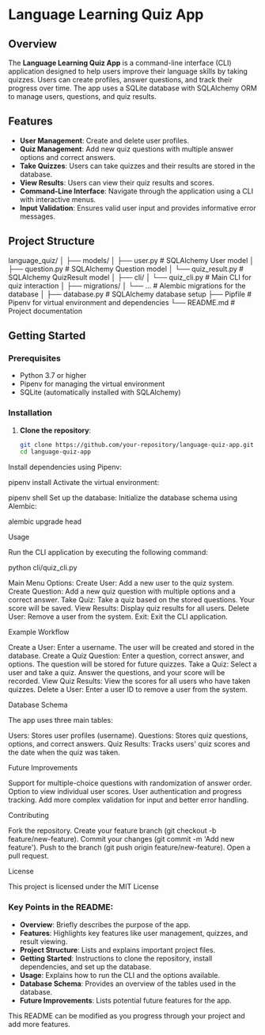 # Language Learning Quiz App

## Overview

The **Language Learning Quiz App** is a command-line interface (CLI) application designed to help users improve their language skills by taking quizzes. Users can create profiles, answer questions, and track their progress over time. The app uses a SQLite database with SQLAlchemy ORM to manage users, questions, and quiz results.

## Features

- **User Management**: Create and delete user profiles.
- **Quiz Management**: Add new quiz questions with multiple answer options and correct answers.
- **Take Quizzes**: Users can take quizzes and their results are stored in the database.
- **View Results**: Users can view their quiz results and scores.
- **Command-Line Interface**: Navigate through the application using a CLI with interactive menus.
- **Input Validation**: Ensures valid user input and provides informative error messages.

## Project Structure

language_quiz/
│
├── models/
│   ├── user.py  # SQLAlchemy User model
│   ├── question.py  # SQLAlchemy Question model
│   └── quiz_result.py  # SQLAlchemy QuizResult model
│
├── cli/
│   └── quiz_cli.py  # Main CLI for quiz interaction
│
├── migrations/
│   └── ...  # Alembic migrations for the database
│
├── database.py  # SQLAlchemy database setup
├── Pipfile  # Pipenv for virtual environment and dependencies
└── README.md  # Project documentation
## Getting Started

### Prerequisites

- Python 3.7 or higher
- Pipenv for managing the virtual environment
- SQLite (automatically installed with SQLAlchemy)

### Installation

1. **Clone the repository**:
   ```bash
   git clone https://github.com/your-repository/language-quiz-app.git
   cd language-quiz-app
Install dependencies using Pipenv:

pipenv install
Activate the virtual environment:

pipenv shell
Set up the database: Initialize the database schema using Alembic:

alembic upgrade head


Usage

Run the CLI application by executing the following command:

python cli/quiz_cli.py


Main Menu Options:
  Create User: Add a new user to the quiz system.
  Create Question: Add a new quiz question with multiple options and a correct answer.
  Take Quiz: Take a quiz based on the stored questions. Your score will be saved.
  View Results: Display quiz results for all users.
  Delete User: Remove a user from the system.
  Exit: Exit the CLI application.

Example Workflow

 Create a User:
   Enter a username.
   The user will be created and stored in the database.
 Create a Quiz Question:
   Enter a question, correct answer, and options.
   The question will be stored for future quizzes.
 Take a Quiz:
   Select a user and take a quiz.
   Answer the questions, and your score will be recorded.
 View Quiz Results:
   View the scores for all users who have taken quizzes.
 Delete a User:
   Enter a user ID to remove a user from the system.

Database Schema

 The app uses three main tables:

  Users: Stores user profiles (username).
  Questions: Stores quiz questions, options, and correct answers.
  Quiz Results: Tracks users' quiz scores and the date when the quiz was taken.

Future Improvements

 Support for multiple-choice questions with randomization of answer order.
 Option to view individual user scores.
 User authentication and progress tracking.
 Add more complex validation for input and better error handling.

Contributing

 Fork the repository.
 Create your feature branch (git checkout -b feature/new-feature).
 Commit your changes (git commit -m 'Add new feature').
 Push to the branch (git push origin feature/new-feature).
 Open a pull request.

License

 This project is licensed under the MIT License


### Key Points in the README:
- **Overview**: Briefly describes the purpose of the app.
- **Features**: Highlights key features like user management, quizzes, and result viewing.
- **Project Structure**: Lists and explains important project files.
- **Getting Started**: Instructions to clone the repository, install dependencies, and set up the database.
- **Usage**: Explains how to run the CLI and the options available.
- **Database Schema**: Provides an overview of the tables used in the database.
- **Future Improvements**: Lists potential future features for the app.

This README can be modified as you progress through your project and add more features.